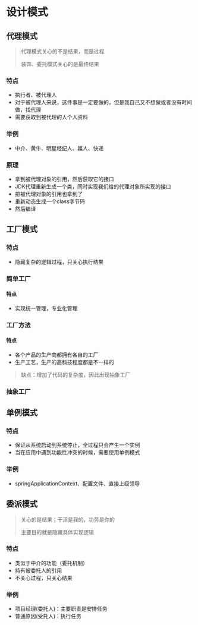 

# 设计模式

## 代理模式

> 代理模式关心的不是结果，而是过程
>
> 装饰、委托模式关心的是最终结果

### 特点

* 执行者、被代理人
* 对于被代理人来说，这件事是一定要做的，但是我自己又不想做或者没有时间做，找代理
* 需要获取到被代理的人个人资料

### 举例

* 中介、黄牛、明星经纪人、媒人、快递

### 原理

* 拿到被代理对象的引用，然后获取它的接口
* JDK代理重新生成一个类，同时实现我们给的代理对象所实现的接口
* 把被代理对象的引用也拿到了
* 重新动态生成一个class字节码
* 然后编译

## 工厂模式

### 特点

* 隐藏复杂的逻辑过程，只关心执行结果

###  简单工厂

#### 特点

* 实现统一管理，专业化管理

### 工厂方法

#### 特点

* 各个产品的生产商都拥有各自的工厂
* 生产工艺，生产的高科技程度都是不一样的

>缺点：增加了代码的复杂度，因此出现抽象工厂

### 抽象工厂



## 单例模式

### 特点

* 保证从系统启动到系统停止，全过程只会产生一个实例
* 当在应用中遇到功能性冲突的时候，需要使用单例模式

### 举例

* springApplicationContext、配置文件、直接上级领导

## 委派模式

> 关心的是结果；干活是我的，功劳是你的
>
> 主要目的就是隐藏具体实现逻辑

### 特点

* 类似于中介的功能（委托机制）
* 持有被委托人的引用
* 不关心过程，只关心结果

### 举例

* 项目经理(委托人)：主要职责是安排任务
* 普通原因(受托人)：执行任务

